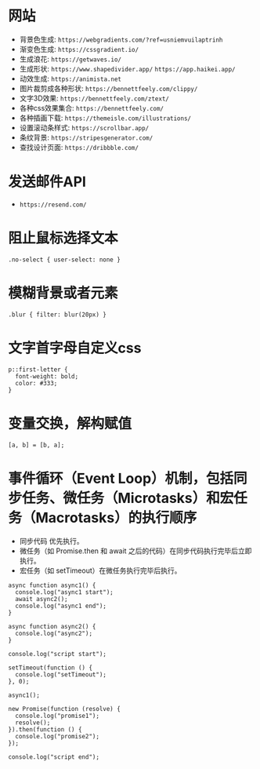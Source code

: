 # 网站
  - 背景色生成: `https://webgradients.com/?ref=usniemvuilaptrinh`
  - 渐变色生成: `https://cssgradient.io/`
  - 生成浪花: `https://getwaves.io/`
  - 生成形状: `https://www.shapedivider.app/`
             `https://app.haikei.app/` 
  - 动效生成: `https://animista.net`
  - 图片裁剪成各种形状: `https://bennettfeely.com/clippy/`
  - 文字3D效果: `https://bennettfeely.com/ztext/`
  - 各种css效果集合: `https://bennettfeely.com/`
  - 各种插画下载: `https://themeisle.com/illustrations/`
  - 设置滚动条样式: `https://scrollbar.app/`
  - 条纹背景: `https://stripesgenerator.com/`
  - 查找设计页面: `https://dribbble.com/`





# 发送邮件API
  - `https://resend.com/`

# 阻止鼠标选择文本
  `.no-select { user-select: none }`

# 模糊背景或者元素
  `.blur { filter: blur(20px) }`

# 文字首字母自定义css
  ```
  p::first-letter {
    font-weight: bold;
    color: #333;
  }
  ```

# 变量交换，解构赋值
  `[a, b] = [b, a];`
  
# 事件循环（Event Loop）机制，包括同步任务、微任务（Microtasks）和宏任务（Macrotasks）的执行顺序 
  - 同步代码 优先执行。
  - 微任务（如 Promise.then 和 await 之后的代码）在同步代码执行完毕后立即执行。
  - 宏任务（如 setTimeout）在微任务执行完毕后执行。
  ```
  async function async1() {
    console.log("async1 start");
    await async2();
    console.log("async1 end");
  }

  async function async2() {
    console.log("async2");
  }

  console.log("script start");

  setTimeout(function () {
    console.log("setTimeout");
  }, 0);

  async1();

  new Promise(function (resolve) {
    console.log("promise1");
    resolve();
  }).then(function () {
    console.log("promise2");
  });

  console.log("script end");
  ```






